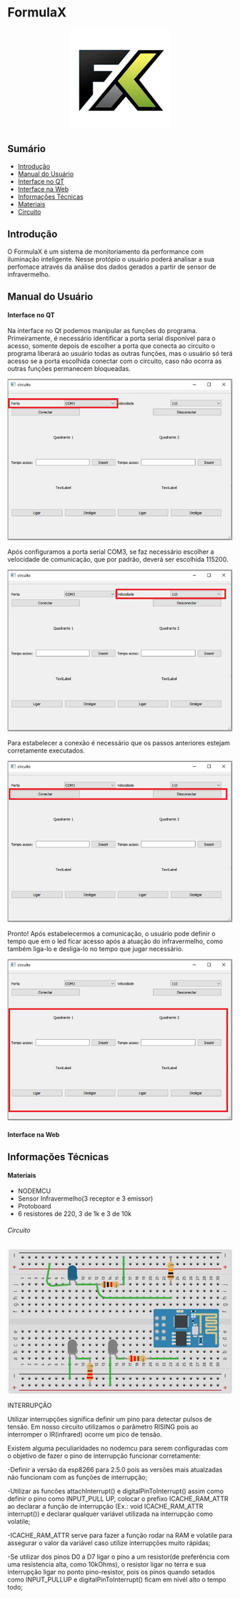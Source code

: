 # FormulaX

<p align="center">
  <img src="figuras/logo.jpg?raw=true" alt="logo"/>
</p>



## Sumário

- [Introdução](#introdução)
- [Manual do Usuário](#manual-do-usu%C3%A1rio)
- [Interface no QT](#interface-no-qt)
- [Interface na Web](#interface-na-web)
- [Informações Técnicas](#informa%C3%A7%C3%B5es-t%C3%A9cnicas)
- [Materiais](#materiais)
- [Circuito](#circuito)

## Introdução
<p>O FormulaX é um sistema de monitoriamento da performance com iluminação inteligente. Nesse protópio o usuário poderá analisar a sua perfomace através da análise dos dados gerados a partir de sensor de infravermelho.</p>

## Manual do Usuário

#### Interface no QT

Na interface no Qt podemos manipular as funções do programa. Primeiramente, é necessário identificar a porta serial disponível para o acesso, somente depois de escolher a porta que conecta ao circuito o programa liberará ao usuário todas as outras funções, mas o usuário só terá acesso se a porta escolhida conectar com o circuito, caso não ocorra as outras funções permanecem bloqueadas.

![QT_PORTA](figuras/porta_qt.png)

Após configuramos a porta serial COM3, se faz necessário escolher a velocidade de comunicação, que por padrão, deverá ser escolhida 115200.

![QT_VELOCIDADE](figuras/velocidade_qt.png)

Para estabelecer a conexão é necessário que os passos anteriores estejam corretamente executados.

![qt_conexao](figuras/conexao_qt.png)

Pronto! Após estabelecermos a comunicação, o usuário pode definir o tempo que em o led ficar acesso após a atuação do infravermelho, como também liga-lo e desliga-lo no tempo que jugar necessário.

![qt_led](figuras/LED_QT.png)



#### Interface na Web

## Informações Técnicas

#### Materiais

- NODEMCU
- Sensor Infravermelho(3 receptor e 3 emissor)
- Protoboard
- 6 resistores de 220, 3 de 1k e 3 de 10k

###### Circuito

![circuito](figuras/circuito.jpeg)

INTERRUPÇÃO

<p>Utilizar interrupções significa definir um pino para detectar pulsos de tensão. Em nosso circuito utilizamos o parâmetro RISING pois ao interromper o IR(infrared) ocorre um pico de tensão.</p>
<p>Existem alguma peculiaridades no nodemcu para serem configuradas com o objetivo de fazer o pino de interrupção funcionar corretamente:</p>
<p>-Definir a versão da esp8266 para 2.5.0 pois as versões mais atualzadas não funcionam com as funções de interrupção;</p>
<p>-Utilizar as funcões attachInterrupt() e digitalPinToInterrupt() assim como definir o pino como INPUT_PULL UP, colocar o prefixo ICACHE_RAM_ATTR ao declarar a função de interrupção (Ex.: void ICACHE_RAM_ATTR interrupt()) e declarar qualquer variável utilizada na interrupção como volatile;</p>
<p>-ICACHE_RAM_ATTR serve para fazer a função rodar na RAM e volatile para assegurar o valor da variável caso utilize interrupções muito rápidas;</p>
<p>-Se utilizar dos pinos D0 a D7 ligar o pino a um resistor(de preferência com uma resistencia alta, como 10kOhms), o resistor ligar no terra e sua interrupção ligar no ponto pino-resistor, pois os pinos quando setados como INPUT_PULLUP e digitalPinToInterrupt() ficam em nivél alto o tempo todo;</p>







  
 






